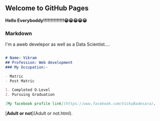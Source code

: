 ## Welcome to GitHub Pages
**Hello Everyboddy!!!!!!!!!!!!!!😀😀😀😀😀**

### Markdown
I'm a aweb develepor as well as a Data Scientist....

```markdown

# Name: Vikram
## Profession: Web development
### My Occupation:- 

- Matric
- Post Matric

1. Completed O-Level
2. Pursuing Graduation

[My facebook profile link](https://www.facebook.com/VickyBadesara).
```

[__Adult or not__](Adult or not.html).




